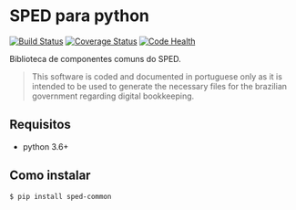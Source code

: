 # SPED para python

[![Build Status](https://travis-ci.org/sped-br/python-sped-common.svg "Build Status")](https://travis-ci.org/sped-br/python-sped-common)
[![Coverage Status](https://coveralls.io/repos/sped-br/python-sped-common/badge.svg)](https://coveralls.io/r/sped-br/python-sped-common)
[![Code Health](https://landscape.io/github/sped-br/python-sped-common/master/landscape.svg?style=flat)](https://landscape.io/github/sped-br/python-sped-common/master)

Biblioteca de componentes comuns do SPED.

> This software is coded and documented in portuguese only as it is intended to be used to generate the necessary files for the brazilian government regarding digital bookkeeping.

## Requisitos

  * python 3.6+

## Como instalar

    $ pip install sped-common
